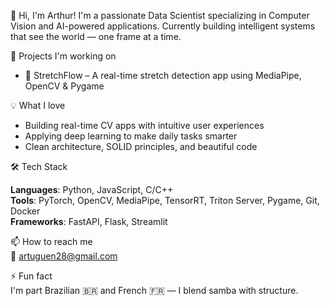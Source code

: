 👋 Hi, I'm Arthur!
I'm a passionate Data Scientist specializing in Computer Vision and AI-powered applications.
Currently building intelligent systems that see the world — one frame at a time.

🔭 Projects I'm working on
- 🧠 StretchFlow – A real-time stretch detection app using MediaPipe, OpenCV & Pygame


💡 What I love

- Building real-time CV apps with intuitive user experiences  
- Applying deep learning to make daily tasks smarter  
- Clean architecture, SOLID principles, and beautiful code  

🛠 Tech Stack

**Languages**: Python, JavaScript, C/C++  
**Tools**: PyTorch, OpenCV, MediaPipe, TensorRT, Triton Server, Pygame, Git, Docker  
**Frameworks**: FastAPI, Flask, Streamlit  

📫 How to reach me  
📧 artuguen28@gmail.com

⚡ Fun fact  
I'm part Brazilian 🇧🇷 and French 🇫🇷 — I blend samba with structure.